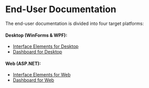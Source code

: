 # End-User Documentation

The end-user documentation is divided into four target platforms:

#### Desktop (WinForms & WPF):
* [Interface Elements for Desktop](interface-elements-for-desktop/articles/index.md)
* [Dashboard for Desktop](dashboard-for-desktop/articles/index.md)

#### Web (ASP.NET):
* [Interface Elements for Web](interface-elements-for-web/articles/index.md)
* [Dashboard for Web](dashboard-for-web/articles/index.md)
